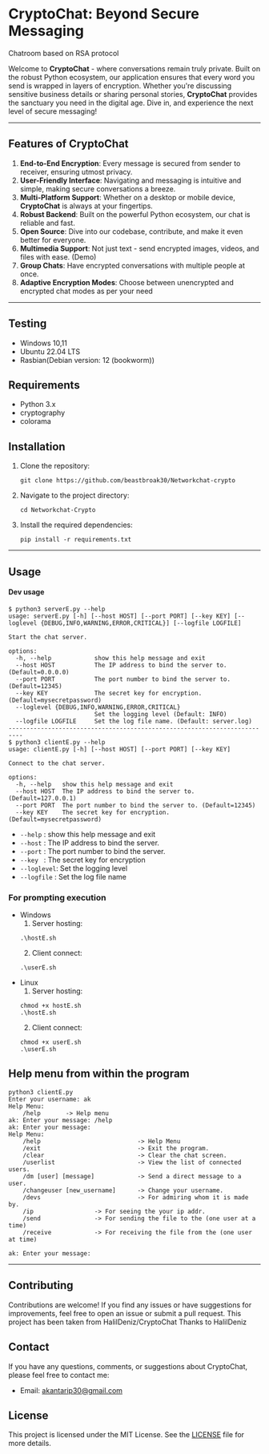 # **CryptoChat**: Beyond Secure Messaging 
Chatroom based on RSA protocol 



Welcome to **CryptoChat** - where conversations remain truly private. Built on the robust Python ecosystem, our application ensures that every word you send is wrapped in layers of encryption. Whether you're discussing sensitive business details or sharing personal stories, **CryptoChat** provides the sanctuary you need in the digital age. Dive in, and experience the next level of secure messaging!

---

## Features of **CryptoChat** 

1. **End-to-End Encryption**: Every message is secured from sender to receiver, ensuring utmost privacy.
2. **User-Friendly Interface**: Navigating and messaging is intuitive and simple, making secure conversations a breeze.
3. **Multi-Platform Support**: Whether on a desktop or mobile device, **CryptoChat** is always at your fingertips.
4. **Robust Backend**: Built on the powerful Python ecosystem, our chat is reliable and fast.
5. **Open Source**: Dive into our codebase, contribute, and make it even better for everyone.
6. **Multimedia Support**: Not just text - send encrypted images, videos, and files with ease. (Demo)
7. **Group Chats**: Have encrypted conversations with multiple people at once.
8. **Adaptive Encryption Modes**: Choose between unencrypted and encrypted chat modes as per your need

---
## Testing 
- Windows 10,11
- Ubuntu 22.04 LTS
- Rasbian(Debian version: 12 (bookworm))
  
## Requirements

- Python 3.x
- cryptography
- colorama

## Installation

1. Clone the repository:

   ```shell
   git clone https://github.com/beastbroak30/Networkchat-crypto
   ```

2. Navigate to the project directory:

   ```shell
   cd Networkchat-Crypto
   ```

3. Install the required dependencies:

   ```shell
   pip install -r requirements.txt
   ```
---   

## Usage 
#### Dev usage 

```shell
$ python3 serverE.py --help
usage: serverE.py [-h] [--host HOST] [--port PORT] [--key KEY] [--loglevel {DEBUG,INFO,WARNING,ERROR,CRITICAL}] [--logfile LOGFILE]

Start the chat server.

options:
  -h, --help            show this help message and exit
  --host HOST           The IP address to bind the server to. (Default=0.0.0.0)
  --port PORT           The port number to bind the server to. (Default=12345)
  --key KEY             The secret key for encryption. (Default=mysecretpassword)
  --loglevel {DEBUG,INFO,WARNING,ERROR,CRITICAL}
                        Set the logging level (Default: INFO)
  --logfile LOGFILE     Set the log file name. (Default: server.log)
--------------------------------------------------------------------------
$ python3 clientE.py --help
usage: clientE.py [-h] [--host HOST] [--port PORT] [--key KEY]

Connect to the chat server.

options:
  -h, --help   show this help message and exit
  --host HOST  The IP address to bind the server to. (Default=127.0.0.1)
  --port PORT  The port number to bind the server to. (Default=12345)
  --key KEY    The secret key for encryption. (Default=mysecretpassword)
```

- `--help`    : show this help message and exit
- `--host`    : The IP address to bind the server.
- `--port`    : The port number to bind the server.
- `--key `    : The secret key for encryption
- `--loglevel`: Set the logging level
- `--logfile` : Set the log file name

  
### For prompting execution
- Windows
  1. Server hosting:
  ```shell
  .\hostE.sh
  ```
  2. Client connect:
  ```shell
  .\userE.sh
  ```
- Linux
  1. Server hosting:
  ```shell
  chmod +x hostE.sh
  .\hostE.sh 
  ```
  2. Client connect:
  ```shell
  chmod +x userE.sh
  .\userE.sh
  ```
  
## **Help** menu from within the program
```shell
python3 clientE.py 
Enter your username: ak
Help Menu:
	/help       -> Help menu
ak: Enter your message: /help
ak: Enter your message: 
Help Menu:
	/help                           -> Help Menu
	/exit                           -> Exit the program.
  	/clear                          -> Clear the chat screen.
	/userlist                       -> View the list of connected users.
	/dm [user] [message]            -> Send a direct message to a user.
	/changeuser [new_username]      -> Change your username.
	/devs                           -> For admiring whom it is made by.
	/ip 				-> For seeing the your ip addr.
	/send 				-> For sending the file to the (one user at a time)
	/receive 			-> For receiving the file from the (one user at time) 

ak: Enter your message: 
```

--------------------------------------------------


## Contributing

Contributions are welcome! If you find any issues or have suggestions for improvements, feel free to open an issue or submit a pull request.
This project has been taken from HalilDeniz/CryptoChat 
Thanks to HalilDeniz

## Contact

If you have any questions, comments, or suggestions about CryptoChat, please feel free to contact me:

- Email: akantarip30@gmail.com
## License
This project is licensed under the MIT License. See the [LICENSE](LICENSE) file for more details.



  
